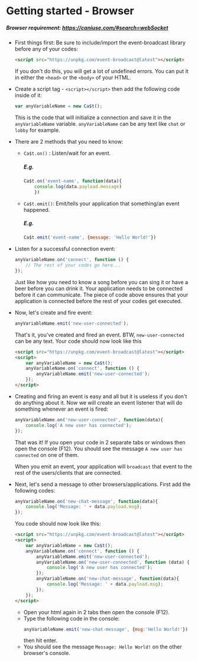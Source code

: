 
# Getting started - Browser
##### Browser requirement: https://caniuse.com/#search=webSocket

* First things first: Be sure to include/import the event-broadcast library before any of your codes:
    ````html
    <script src="https://unpkg.com/event-broadcast@latest"></script>
    ````
    If you don't do this, you will get a lot of undefined errors.  You can put it in either the `<head>` or the `<body>` of your HTML.

* Create a script tag - `<script></script>` then add the following code inside of it:

    ````javascript
    var anyVariableName = new Ca$t();
    ````

  This is the code that will initialize a connection and save it in the `anyVariableName` variable.  `anyVariableName` can be any text like `chat` or `lobby` for example.

*   There are 2 methods that you need to know:
    *  `Ca$t.on()` : Listen/wait for an event.
       ##### E.g.
       ````javascript
       Ca$t.on('event-name', function(data){
           console.log(data.payload.message)
           })
       ````
    *  `Ca$t.emit()`: Emit/tells your application that something/an event happened.
       ##### E.g.
       ````javascript
       Ca$t.emit('event-name', {message: 'Hello World!'})
       ````

*  Listen for a successful connection event: 
    ````javascript
    anyVariableName.on('connect', function () {
        // The rest of your codes go here...
    });
    ````
    Just like how you need to know a song before you can sing it or have a beer before you can drink it.  Your application needs to be connected before it can communicate.
    The piece of code above ensures that your application is connected before the rest of your codes get executed.

* Now, let's create and fire event:
    ````javascript
    anyVariableName.emit('new-user-connected');
    ````
    That's it, you've created and fired an event.  BTW, `new-user-connected` can be any text.
    Your code should now look like this
    ````html
    <script src="https://unpkg.com/event-broadcast@latest"></script>
    <script>
        var anyVariableName = new Ca$t();
        anyVariableName.on('connect', function () {
            anyVariableName.emit('new-user-connected');
        });
    </script> 
    ````

* Creating and firing an event is easy and all but it is useless if you don't do anything about it.  Now we will create an event listener that will do something whenever an event is fired:
    ````javascript
    anyVariableName.on('new-user-connected', function(data){
        console.log('A new user has connected');
    });
    ````
    That was it! If you open your code in 2 separate tabs or windows then open the console (F12).  You should see the message `A new user has connected` on one of them.

    When you emit an event, your application will `broadcast` that event to the rest of the users/clients that are connected.

* Next, let's send a message to other browsers/applications.  First add the following codes:
    ````javascript
    anyVariableName.on('new-chat-message', function(data){
        console.log('Message: ' + data.payload.msg);
    });
    ````

    You code should now look like this:
    ````html
    <script src="https://unpkg.com/event-broadcast@latest"></script>
    <script>
        var anyVariableName = new Ca$t();
        anyVariableName.on('connect', function () {
            anyVariableName.emit('new-user-connected');
            anyVariableName.on('new-user-connected', function (data) {
                console.log('A new user has connected');
            });
            anyVariableName.on('new-chat-message', function(data){
                console.log('Message: ' + data.payload.msg);
            });
        });
    </script> 
    ````

    * Open your html again in 2 tabs then open the console (F12).
    * Type the following code in the console:
        ````javascript
        anyVariableName.emit('new-chat-message', {msg:'Hello World!'})
        ````
        then hit enter.
    * You should see the message `Message: Hello World!` on the other browser's console.